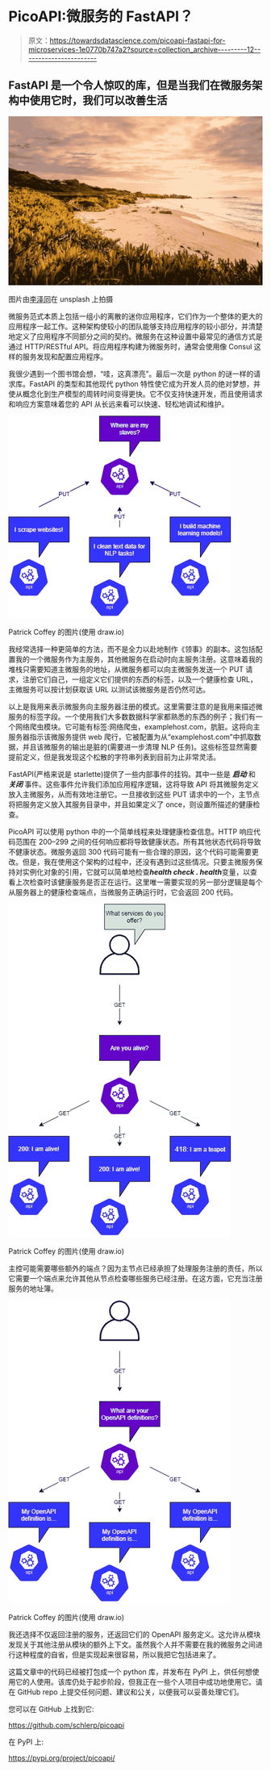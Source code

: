 # PicoAPI:微服务的 FastAPI？

> 原文：<https://towardsdatascience.com/picoapi-fastapi-for-microservices-1e0770b747a2?source=collection_archive---------12----------------------->

## FastAPI 是一个令人惊叹的库，但是当我们在微服务架构中使用它时，我们可以改善生活

![](img/581f626f2ff1c1804f368efddc75a8d7.png)

图片由[李泽同](https://unsplash.com/@zetong)在 unsplash 上拍摄

微服务范式本质上包括一组小的离散的迷你应用程序，它们作为一个整体的更大的应用程序一起工作。这种架构使较小的团队能够支持应用程序的较小部分，并清楚地定义了应用程序不同部分之间的契约。微服务在这种设置中最常见的通信方式是通过 HTTP/RESTful API。将应用程序构建为微服务时，通常会使用像 Consul 这样的服务发现和配置应用程序。

我很少遇到一个图书馆会想，“哇，这真漂亮”。最后一次是 python 的谜一样的请求库。FastAPI 的类型和其他现代 python 特性使它成为开发人员的绝对梦想，并使从概念化到生产模型的周转时间变得更快。它不仅支持快速开发，而且使用请求和响应方案意味着您的 API 从长远来看可以快速、轻松地调试和维护。

![](img/a9e5e2cca3948aa30dfde236681f6e4c.png)

Patrick Coffey 的图片(使用 draw.io)

我经常选择一种更简单的方法，而不是全力以赴地制作《领事》的副本。这包括配置我的一个微服务作为主服务，其他微服务在启动时向主服务注册。这意味着我的堆栈只需要知道主微服务的地址，从微服务都可以向主微服务发送一个 PUT 请求，注册它们自己，一组定义它们提供的东西的标签，以及一个健康检查 URL，主微服务可以按计划获取该 URL 以测试该微服务是否仍然可达。

以上是我用来表示微服务向主服务器注册的模式。这里需要注意的是我用来描述微服务的标签字段。一个使用我们大多数数据科学家都熟悉的东西的例子；我们有一个网络爬虫模块。它可能有标签:网络爬虫，examplehost.com，肮脏。这将向主服务器指示该微服务提供 web 爬行，它被配置为从“examplehost.com”中抓取数据，并且该微服务的输出是脏的(需要进一步清理 NLP 任务)。这些标签显然需要提前定义，但是我发现这个松散的字符串列表到目前为止非常灵活。

FastAPI(严格来说是 starlette)提供了一些内部事件的挂钩。其中一些是 ***启动*** 和 ***关闭*** 事件。这些事件允许我们添加应用程序逻辑，这将导致 API 将其微服务定义放入主微服务，从而有效地注册它。一旦接收到这些 PUT 请求中的一个，主节点将把服务定义放入其服务目录中，并且如果定义了 once，则设置所描述的健康检查。

PicoAPI 可以使用 python 中的一个简单线程来处理健康检查信息。HTTP 响应代码范围在 200–299 之间的任何响应都将导致健康状态。所有其他状态代码将导致不健康状态。微服务返回 300 代码可能有一些合理的原因，这个代码可能需要更改。但是，我在使用这个架构的过程中，还没有遇到过这些情况。只要主微服务保持对实例化对象的引用，它就可以简单地检查***health check . health***变量，以查看上次检查时该健康服务是否正在运行。这里唯一需要实现的另一部分逻辑是每个从服务器上的健康检查端点，当微服务正确运行时，它会返回 200 代码。

![](img/0c46be8981b20db79c32ef90401267c2.png)

Patrick Coffey 的图片(使用 draw.io)

主控可能需要哪些额外的端点？因为主节点已经承担了处理服务注册的责任，所以它需要一个端点来允许其他从节点检查哪些服务已经注册。在这方面，它充当注册服务的地址簿。

![](img/72c11c327c04970ced23a2b16967d310.png)

Patrick Coffey 的图片(使用 draw.io)

我还选择不仅返回注册的服务，还返回它们的 OpenAPI 服务定义。这允许从模块发现关于其他注册从模块的额外上下文。虽然我个人并不需要在我的微服务之间进行这种程度的自省，但是实现起来很容易，所以我把它包括进来了。

这篇文章中的代码已经被打包成一个 python 库，并发布在 PyPI 上，供任何想使用它的人使用。该库仍处于起步阶段，但我正在一些个人项目中成功地使用它。请在 GitHub repo 上提交任何问题、建议和公关，以便我可以妥善处理它们。

您可以在 GitHub 上找到它:

<https://github.com/schlerp/picoapi>  

在 PyPI 上:

<https://pypi.org/project/picoapi/> 